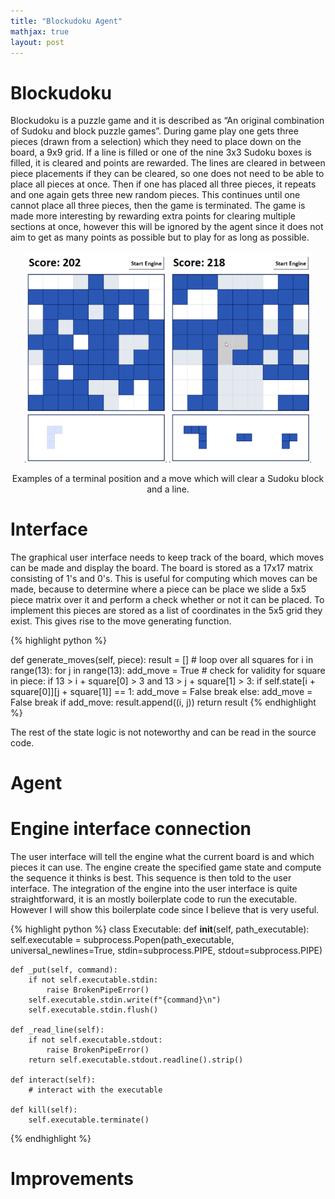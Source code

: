 ```yaml
---
title: "Blockudoku Agent"
mathjax: true
layout: post
---
```


# Blockudoku
Blockudoku is a puzzle game and it is described as “An original combination of Sudoku and block puzzle games”. During game play one gets three pieces (drawn from a selection) which they need to place down on the board, a 9x9 grid. If a line is filled or one of the nine 3x3 Sudoku boxes is filled, it is cleared and points are rewarded. The lines are cleared in between piece placements if they can be cleared, so one does not need to be able to place all pieces at once. Then if one has placed all three pieces, it repeats and one again gets three new random pieces. This continues until one cannot place all three pieces, then the game is terminated. The game is made more interesting by rewarding extra points for clearing multiple sections at once, however this will be ignored by the agent since it does not aim to get as many points as possible but to play for as long as possible.

<p align="middle">
  <img src="/images/blockudoku/quzwEgv.png" width="45%" /> 
  <img src="/images/blockudoku/h0IjWzM.png" width="45%" />
</p>
<div align="center">
  Examples of a terminal position and a move which will clear a Sudoku block and a line.
</div>

# Interface
The graphical user interface needs to keep track of the board, which moves can be made and display the board. The board is stored as a 17x17 matrix consisting of 1's and 0's. This is useful for computing which moves can be made, because to determine where a piece can be place we slide a 5x5 piece matrix over it and perform a check whether or not it can be placed. To implement this pieces are stored as a list of coordinates in the 5x5 grid they exist. This gives rise to the move generating function. 

{% highlight python %}

def generate_moves(self, piece):
    result = []
    # loop over all squares
    for i in range(13):
        for j in range(13):
            add_move = True
            # check for validity
            for square in piece:
                if 13 > i + square[0] > 3 and 13 > j + square[1] > 3:
                    if self.state[i + square[0]][j + square[1]] == 1:
                        add_move = False
                        break
                else:
                    add_move = False
                    break
            if add_move:
                result.append((i, j))
    return result
{% endhighlight %}

The rest of the state logic is not noteworthy and can be read in the source code.

# Agent

# Engine interface connection
The user interface will tell the engine what the current board is and which pieces it can use. The engine create the specified game state and compute the sequence it thinks is best. This sequence is then told to the user interface. The integration of the engine into the user interface is quite straightforward, it is an mostly boilerplate code to run the executable. However I will show this boilerplate code since I believe that is very useful.

{% highlight python %}
class Executable:
    def __init__(self, path_executable):
        self.executable = subprocess.Popen(path_executable, universal_newlines=True, 
                                       stdin=subprocess.PIPE, stdout=subprocess.PIPE)

    def _put(self, command):
        if not self.executable.stdin:
            raise BrokenPipeError()
        self.executable.stdin.write(f"{command}\n")
        self.executable.stdin.flush()

    def _read_line(self):
        if not self.executable.stdout:
            raise BrokenPipeError()
        return self.executable.stdout.readline().strip()

    def interact(self):
        # interact with the executable

    def kill(self):
        self.executable.terminate()
{% endhighlight %}
# Improvements
